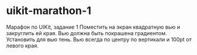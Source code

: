 # uikit-marathon-1
Марафон по UIKit, задание 1
Поместить на экран квадратную вью и закруглить ей края. Вью должна быть покрашена градиентом. Установить для вью тень.
Вью всегда по центру по вертикали и 100pt от левого края.
